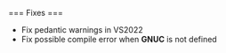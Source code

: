 
=== Fixes ===

* Fix pedantic warnings in VS2022
* Fix possible compile error when __GNUC__ is not defined
